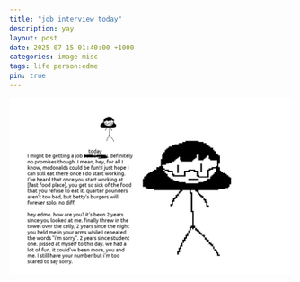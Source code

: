 ```yaml
---
title: "job interview today"
description: yay
layout: post
date: 2025-07-15 01:40:00 +1000
categories: image misc
tags: life person:edme
pin: true
---
```

!["please call me"](/assets/img/mcedme.png)
